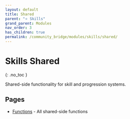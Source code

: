 ```yaml
---
layout: default
title: Shared
parent: "⭐ Skills"
grand_parent: Modules
nav_order: 3
has_children: true
permalink: /community_bridge/modules/skills/shared/
---
```


# Skills Shared
{: .no_toc }

Shared-side functionality for skill and progression systems.

## Pages

- [Functions](shared/functions.md) - All shared-side functions